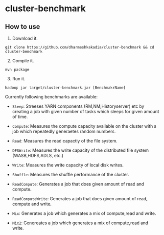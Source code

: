 cluster-benchmark
=================

## How to use

1. Download it.
  ```
  git clone https://github.com/dharmeshkakadia/cluster-benchmark && cd cluster-benchmark
  ```

2. Compile it.
  ```
  mvn package
  ```
 
3. Run it.
  ```
  hadoop jar target/cluster-benchmark.jar [BenchmakrName]
  ```

Currently following benchmarks are available:

* ``Sleep``: Streeses YARN components (RM,NM,Historyserver) etc by creating a job with given number of tasks which sleeps for given amount of time.

* ``Compute``: Measures the compute capacity available on the cluster with a job which repeatedly generaetes random numbers. 

* ``Read``: Measures the read capactiy of the file system.

* ``DFSWrite``: Measures the write capacity of the distributed file system (WASB,HDFS,ADLS, etc.)

* ``Write``: Measures the write capacity of local disk writes.

* ``Shuffle``: Measures the shuffle performance of the cluster.


* ``ReadCompute``: Generates a job that does given amount of read and compute.

* ``ReadComputeWrite``: Generates a job that does given amount of read, compute and write.

* ``Mix``: Generates a job which generates a mix of compute,read and write.

* ``Mix2``: Genereates a job which generates a mix of compute,read and write.
